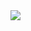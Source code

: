 <img align="center" src="https://github-readme-stats.vercel.app/api?username=JessYanCoding&show_icons=true&count_private=true&hide=contribs&include_all_commits=true&theme=highcontrast&bg_color=30,e96443,904e95" />
